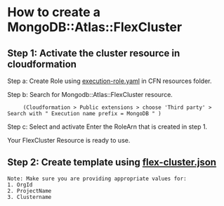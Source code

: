 # How to create a MongoDB::Atlas::FlexCluster 

## Step 1: Activate the cluster resource in cloudformation
   Step a: Create Role using [execution-role.yaml](https://github.com/mongodb/mongodbatlas-cloudformation-resources/blob/master/examples/execution-role.yaml) in CFN resources folder.

   Step b: Search for Mongodb::Atlas::FlexCluster resource.

         (Cloudformation > Public extensions > choose 'Third party' > Search with " Execution name prefix = MongoDB " )
   Step c: Select and activate
         Enter the RoleArn that is created in step 1.

   Your FlexCluster Resource is ready to use.

## Step 2: Create template using [flex-cluster.json](flex-cluster.json)
    Note: Make sure you are providing appropriate values for: 
    1. OrgId
    2. ProjectName
    3. Clustername